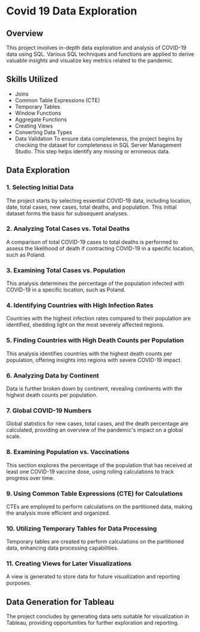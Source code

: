 # Covid 19 Data Exploration
## Overview
This project involves in-depth data exploration and analysis of COVID-19 data using SQL. Various SQL techniques and functions are applied to derive valuable insights and visualize key metrics related to the pandemic.

## Skills Utilized
- Joins
- Common Table Expressions (CTE)
- Temporary Tables
- Window Functions
- Aggregate Functions
- Creating Views
- Converting Data Types
- Data Validation
To ensure data completeness, the project begins by checking the dataset for completeness in SQL Server Management Studio. This step helps identify any missing or erroneous data.

## Data Exploration
### 1. Selecting Initial Data
The project starts by selecting essential COVID-19 data, including location, date, total cases, new cases, total deaths, and population. This initial dataset forms the basis for subsequent analyses.

### 2. Analyzing Total Cases vs. Total Deaths
A comparison of total COVID-19 cases to total deaths is performed to assess the likelihood of death if contracting COVID-19 in a specific location, such as Poland.

### 3. Examining Total Cases vs. Population
This analysis determines the percentage of the population infected with COVID-19 in a specific location, such as Poland.

### 4. Identifying Countries with High Infection Rates
Countries with the highest infection rates compared to their population are identified, shedding light on the most severely affected regions.

### 5. Finding Countries with High Death Counts per Population
This analysis identifies countries with the highest death counts per population, offering insights into regions with severe COVID-19 impact.

### 6. Analyzing Data by Continent
Data is further broken down by continent, revealing continents with the highest death counts per population.

### 7. Global COVID-19 Numbers
Global statistics for new cases, total cases, and the death percentage are calculated, providing an overview of the pandemic's impact on a global scale.

### 8. Examining Population vs. Vaccinations
This section explores the percentage of the population that has received at least one COVID-19 vaccine dose, using rolling calculations to track progress over time.

### 9. Using Common Table Expressions (CTE) for Calculations
CTEs are employed to perform calculations on the partitioned data, making the analysis more efficient and organized.

### 10. Utilizing Temporary Tables for Data Processing
Temporary tables are created to perform calculations on the partitioned data, enhancing data processing capabilities.

### 11. Creating Views for Later Visualizations
A view is generated to store data for future visualization and reporting purposes.

## Data Generation for Tableau
The project concludes by generating data sets suitable for visualization in Tableau, providing opportunities for further exploration and reporting.

